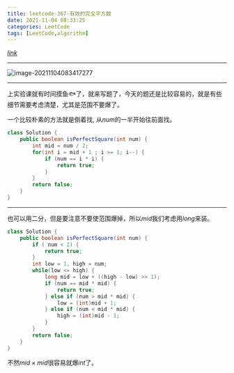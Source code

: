 ```yaml
---
title: leetcode-367-有效的完全平方数
date: 2021-11-04 08:33:25
categories: LeetCode
tags: [LeetCode,algorithm]
---
```


[$link$](https://leetcode-cn.com/problems/valid-perfect-square/)

<hr/>

![image-20211104083417277](https://gitee.com/cao_ziqiang/img/raw/master/20211104083417.png)

<hr/>

上实验课就有时间摸鱼🐟了，就来写题了，今天的题还是比较容易的，就是有些细节需要考虑清楚，尤其是范围不要爆了。

一个比较朴素的方法就是倒着找, 从$num$的一半开始往前面找。

```java
class Solution {
    public boolean isPerfectSquare(int num) {
        int mid = num / 2;
        for(int i = mid + 1 ; i >= 1; i--) {
            if (num == i * i) {
                return true;
            }
        }
        return false;
    }
}
```

<hr/>

也可以用二分，但是要注意不要使范围爆掉，所以$mid$我们考虑用$long$来装。

```java
class Solution {
    public boolean isPerfectSquare(int num) {
        if ( num < 2) {
            return true;
        }
        int low = 1, high = num;
        while(low <= high) {
            long mid = low + ((high - low) >> 1);
            if (num == mid * mid) {
                return true;
            } else if (num > mid * mid) {
                low = (int)mid + 1;
            } else if (num < mid * mid) {
                high = (int)mid - 1;
            }
        }
        return false;
    }
}
```

不然$mid \times mid$很容易就爆$int$了。

